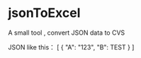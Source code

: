 # jsonToExcel
A small tool , convert JSON data  to CVS

JSON like this：
[
    {
        "A": "123",
        "B": TEST
    }
]

